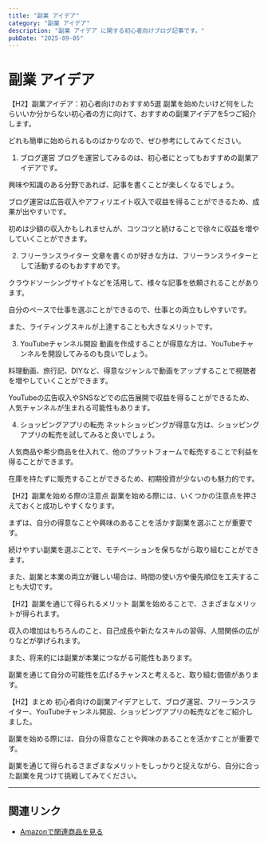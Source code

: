 ```yaml
---
title: "副業 アイデア"
category: "副業 アイデア"
description: "副業 アイデア に関する初心者向けブログ記事です。"
pubDate: "2025-09-05"
---
```


# 副業 アイデア

【H2】副業アイデア：初心者向けのおすすめ5選
副業を始めたいけど何をしたらいいか分からない初心者の方に向けて、おすすめの副業アイデアを5つご紹介します。

どれも簡単に始められるものばかりなので、ぜひ参考にしてみてください。



1. ブログ運営
ブログを運営してみるのは、初心者にとってもおすすめの副業アイデアです。

興味や知識のある分野であれば、記事を書くことが楽しくなるでしょう。

ブログ運営は広告収入やアフィリエイト収入で収益を得ることができるため、成果が出やすいです。

初めは少額の収入かもしれませんが、コツコツと続けることで徐々に収益を増やしていくことができます。



2. フリーランスライター
文章を書くのが好きな方は、フリーランスライターとして活動するのもおすすめです。

クラウドソーシングサイトなどを活用して、様々な記事を依頼されることがあります。

自分のペースで仕事を選ぶことができるので、仕事との両立もしやすいです。

また、ライティングスキルが上達することも大きなメリットです。



3. YouTubeチャンネル開設
動画を作成することが得意な方は、YouTubeチャンネルを開設してみるのも良いでしょう。

料理動画、旅行記、DIYなど、得意なジャンルで動画をアップすることで視聴者を増やしていくことができます。

YouTubeの広告収入やSNSなどでの広告展開で収益を得ることができるため、人気チャンネルが生まれる可能性もあります。



4. ショッピングアプリの転売
ネットショッピングが得意な方は、ショッピングアプリの転売を試してみると良いでしょう。

人気商品や希少商品を仕入れて、他のプラットフォームで転売することで利益を得ることができます。

在庫を持たずに販売することができるため、初期投資が少ないのも魅力的です。



【H2】副業を始める際の注意点
副業を始める際には、いくつかの注意点を押さえておくと成功しやすくなります。

まずは、自分の得意なことや興味のあることを活かす副業を選ぶことが重要です。

続けやすい副業を選ぶことで、モチベーションを保ちながら取り組むことができます。

また、副業と本業の両立が難しい場合は、時間の使い方や優先順位を工夫することも大切です。



【H2】副業を通じて得られるメリット
副業を始めることで、さまざまなメリットが得られます。

収入の増加はもちろんのこと、自己成長や新たなスキルの習得、人間関係の広がりなどが挙げられます。

また、将来的には副業が本業につながる可能性もあります。

副業を通じて自分の可能性を広げるチャンスと考えると、取り組む価値があります。



【H2】まとめ
初心者向けの副業アイデアとして、ブログ運営、フリーランスライター、YouTubeチャンネル開設、ショッピングアプリの転売などをご紹介しました。

副業を始める際には、自分の得意なことや興味のあることを活かすことが重要です。

副業を通じて得られるさまざまなメリットをしっかりと捉えながら、自分に合った副業を見つけて挑戦してみてください。



---

## 関連リンク

- [Amazonで関連商品を見る](https://www.amazon.co.jp/s?k=%E5%89%AF%E6%A5%AD+%E3%82%A2%E3%82%A4%E3%83%87%E3%82%A2&tag=autowritehubai-22)
